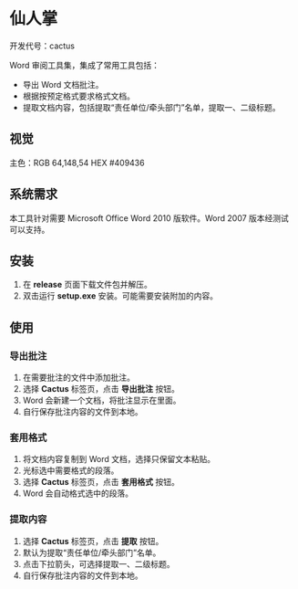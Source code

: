 # 仙人掌

开发代号：cactus

Word 审阅工具集，集成了常用工具包括：
- 导出 Word 文档批注。
- 根据按预定格式要求格式文档。
- 提取文档内容，包括提取“责任单位/牵头部门”名单，提取一、二级标题。

## 视觉
主色：RGB 64,148,54 HEX #409436

## 系统需求

本工具针对需要 Microsoft Office Word 2010 版软件。Word 2007 版本经测试可以支持。

## 安装

1. 在 __release__ 页面下载文件包并解压。
2. 双击运行 __setup.exe__ 安装。可能需要安装附加的内容。


## 使用

### 导出批注

1. 在需要批注的文件中添加批注。
2. 选择 **Cactus** 标签页，点击 **导出批注** 按钮。
3. Word 会新建一个文档，将批注显示在里面。
4. 自行保存批注内容的文件到本地。


### 套用格式

1. 将文档内容复制到 Word 文档，选择只保留文本粘贴。
2. 光标选中需要格式的段落。
3. 选择 **Cactus** 标签页，点击 **套用格式** 按钮。
4. Word 会自动格式选中的段落。


### 提取内容

1. 选择 **Cactus** 标签页，点击 **提取** 按钮。
2. 默认为提取“责任单位/牵头部门”名单。
3. 点击下拉箭头，可选择提取一、二级标题。
4. 自行保存批注内容的文件到本地。
